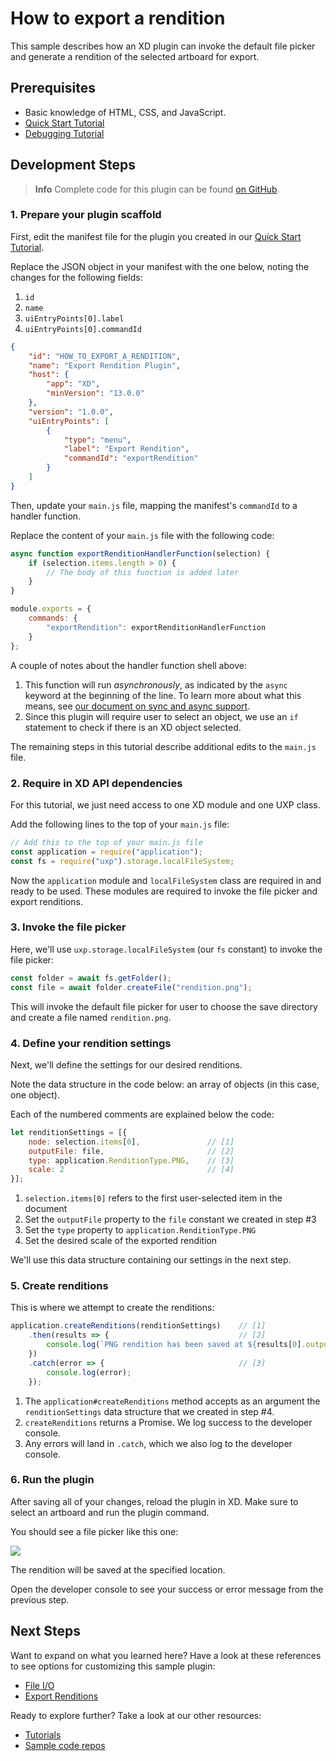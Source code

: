 # How to export a rendition
This sample describes how an XD plugin can invoke the default file picker and generate a rendition of the selected artboard for export.


## Prerequisites
- Basic knowledge of HTML, CSS, and JavaScript.
- [Quick Start Tutorial](/tutorials/quick-start)
- [Debugging Tutorial](/tutorials/debugging/index.md)

## Development Steps

> **Info**
> Complete code for this plugin can be found [on GitHub](https://github.com/AdobeXD/Plugin-Samples/tree/master/how-to-export-a-rendition).

### 1. Prepare your plugin scaffold

First, edit the manifest file for the plugin you created in our [Quick Start Tutorial](/tutorials/quick-start).

Replace the JSON object in your manifest with the one below, noting the changes for the following fields:

1. `id`
1. `name`
1. `uiEntryPoints[0].label`
1. `uiEntryPoints[0].commandId`

```json
{
    "id": "HOW_TO_EXPORT_A_RENDITION",
    "name": "Export Rendition Plugin",
    "host": {
        "app": "XD",
        "minVersion": "13.0.0"
    },
    "version": "1.0.0",
    "uiEntryPoints": [
        {
            "type": "menu",
            "label": "Export Rendition",
            "commandId": "exportRendition"
        }
    ]
}
```

Then, update your `main.js` file, mapping the manifest's `commandId` to a handler function.

Replace the content of your `main.js` file with the following code:

```js
async function exportRenditionHandlerFunction(selection) {
    if (selection.items.length > 0) {
        // The body of this function is added later
    }
}

module.exports = {
    commands: {
        "exportRendition": exportRenditionHandlerFunction
    }
};
```

A couple of notes about the handler function shell above:

1. This function will run _asynchronously_, as indicated by the `async` keyword at the beginning of the line. To learn more about what this means, see [our document on sync and async support](/Users/arnwine/Desktop/plugin-docs/reference/javascript/sync-async.md).
1. Since this plugin will require user to select an object, we use an `if` statement to check if there is an XD object selected.

The remaining steps in this tutorial describe additional edits to the `main.js` file.


### 2. Require in XD API dependencies

For this tutorial, we just need access to one XD module and one UXP class.

Add the following lines to the top of your `main.js` file:

```js
// Add this to the top of your main.js file
const application = require("application");
const fs = require("uxp").storage.localFileSystem;
```

Now the `application` module and `localFileSystem` class are required in and ready to be used. These modules are required to invoke the file picker and export renditions.


### 3. Invoke the file picker

Here, we'll use `uxp.storage.localFileSystem` (our `fs` constant) to invoke the file picker:

```js
const folder = await fs.getFolder();
const file = await folder.createFile("rendition.png");
```

This will invoke the default file picker for user to choose the save directory and create a file named `rendition.png`.


### 4. Define your rendition settings

Next, we'll define the settings for our desired renditions.

Note the data structure in the code below: an array of objects (in this case, one object).

Each of the numbered comments are explained below the code:

```js
let renditionSettings = [{
    node: selection.items[0],               // [1]
    outputFile: file,                       // [2]
    type: application.RenditionType.PNG,    // [3]
    scale: 2                                // [4]
}];
```

1. `selection.items[0]` refers to the first user-selected item in the document
2. Set the `outputFile` property to the `file` constant we created in step #3
3. Set the `type` property to `application.RenditionType.PNG`
4. Set the desired scale of the exported rendition

We'll use this data structure containing our settings in the next step.


### 5. Create renditions

This is where we attempt to create the renditions:

```js
application.createRenditions(renditionSettings)    // [1]
    .then(results => {                             // [2]
        console.log(`PNG rendition has been saved at ${results[0].outputFile.nativePath}`);
    })
    .catch(error => {                              // [3]
        console.log(error);
    });
```

1. The `application#createRenditions` method accepts as an argument the `renditionSettings` data structure that we created in step #4.
2. `createRenditions` returns a Promise. We log success to the developer console.
3. Any errors will land in `.catch`, which we also log to the developer console.


### 6. Run the plugin

After saving all of your changes, reload the plugin in XD. Make sure to select an artboard and run the plugin command.

You should see a file picker like this one:

![](/plugin-docs/images/readme-assets/export-rendition-pick-file.png)


The rendition will be saved at the specified location.

Open the developer console to see your success or error message from the previous step.


## Next Steps

Want to expand on what you learned here? Have a look at these references to see options for customizing this sample plugin:

- [File I/O](/reference/uxp/using-file-apis.md)
- [Export Renditions](/reference/application.md#applicationcreaterenditionsrenditions)

Ready to explore further? Take a look at our other resources:

- [Tutorials](/tutorials)
- [Sample code repos](https://github.com/AdobeXD/plugin-samples)
